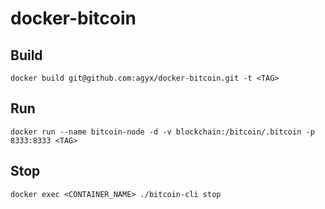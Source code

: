 # docker-bitcoin

## Build

```
docker build git@github.com:agyx/docker-bitcoin.git -t <TAG>
```

## Run

```
docker run --name bitcoin-node -d -v blockchain:/bitcoin/.bitcoin -p 8333:8333 <TAG>
```

## Stop

```
docker exec <CONTAINER_NAME> ./bitcoin-cli stop
